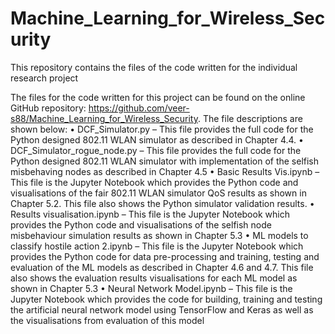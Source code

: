 # Machine_Learning_for_Wireless_Security
This repository contains the files of the code written for the individual research project

The files for the code written for this project can be found on the online GitHub repository: https://github.com/veer-s88/Machine_Learning_for_Wireless_Security. The file descriptions are shown below:
•	DCF_Simulator.py – This file provides the full code for the Python designed 802.11 WLAN simulator as described in Chapter 4.4.
•	DCF_Simulator_rogue_node.py – This file provides the full code for the Python designed 802.11 WLAN simulator with implementation of the selfish misbehaving nodes as described in Chapter 4.5
•	Basic Results Vis.ipynb – This file is the Jupyter Notebook which provides the Python code and visualisations of the fair 802.11 WLAN simulator QoS results as shown in Chapter 5.2. This file also shows the Python simulator validation results.
•	Results visualisation.ipynb – This file is the Jupyter Notebook which provides the Python code and visualisations of the selfish node misbehaviour simulation results as shown in Chapter 5.3
•	ML models to classify hostile action 2.ipynb – This file is the Jupyter Notebook which provides the Python code for data pre-processing and training, testing and evaluation of the ML models as described in Chapter 4.6 and 4.7. This file also shows the evaluation results visualisations for each ML model as shown in Chapter 5.3
•	Neural Network Model.ipynb – This file is the Jupyter Notebook which provides the code for building, training and testing the artificial neural network model using TensorFlow and Keras as well as the visualisations from evaluation of this model 
 
